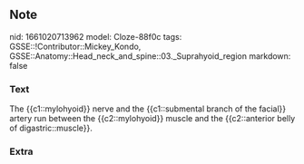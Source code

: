 ## Note
nid: 1661020713962
model: Cloze-88f0c
tags: GSSE::!Contributor::Mickey_Kondo, GSSE::Anatomy::Head_neck_and_spine::03._Suprahyoid_region
markdown: false

### Text
The {{c1::mylohyoid}} nerve and the {{c1::submental branch of the facial}} artery run between the {{c2::mylohyoid}} muscle and the {{c2::anterior belly of digastric::muscle}}.

### Extra

